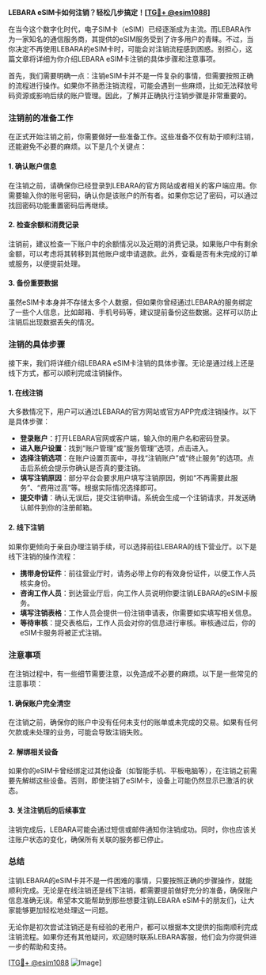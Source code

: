 **LEBARA eSIM卡如何注销？轻松几步搞定！[[TG💪+ @esim1088](https://t.me/s/esim1088)]**

在当今这个数字化时代，电子SIM卡（eSIM）已经逐渐成为主流。而LEBARA作为一家知名的通信服务商，其提供的eSIM服务受到了许多用户的青睐。不过，当你决定不再使用LEBARA的eSIM卡时，可能会对注销流程感到困惑。别担心，这篇文章将详细为你介绍LEBARA eSIM卡注销的具体步骤和注意事项。

首先，我们需要明确一点：注销eSIM卡并不是一件复杂的事情，但需要按照正确的流程进行操作。如果你不熟悉注销流程，可能会遇到一些麻烦，比如无法释放号码资源或影响后续的账户管理。因此，了解并正确执行注销步骤是非常重要的。

### 注销前的准备工作

在正式开始注销之前，你需要做好一些准备工作。这些准备不仅有助于顺利注销，还能避免不必要的麻烦。以下是几个关键点：

#### 1. 确认账户信息
在注销之前，请确保你已经登录到LEBARA的官方网站或者相关的客户端应用。你需要输入你的账号密码，确认你是该账户的所有者。如果你忘记了密码，可以通过找回密码功能重置密码后再继续。

#### 2. 检查余额和消费记录
注销前，建议检查一下账户中的余额情况以及近期的消费记录。如果账户中有剩余金额，可以考虑将其转移到其他账户或申请退款。此外，查看是否有未完成的订单或服务，以便提前处理。

#### 3. 备份重要数据
虽然eSIM卡本身并不存储太多个人数据，但如果你曾经通过LEBARA的服务绑定了一些个人信息，比如邮箱、手机号码等，建议提前备份这些数据。这样可以防止注销后出现数据丢失的情况。

### 注销的具体步骤

接下来，我们将详细介绍LEBARA eSIM卡注销的具体步骤。无论是通过线上还是线下方式，都可以顺利完成注销操作。

#### 1. 在线注销
大多数情况下，用户可以通过LEBARA的官方网站或官方APP完成注销操作。以下是具体步骤：

- **登录账户**：打开LEBARA官网或客户端，输入你的用户名和密码登录。
- **进入账户设置**：找到“账户管理”或“服务管理”选项，点击进入。
- **选择注销选项**：在账户设置页面中，寻找“注销账户”或“终止服务”的选项。点击后系统会提示你确认是否真的要注销。
- **填写注销原因**：部分平台会要求用户填写注销原因，例如“不再需要此服务”、“费用过高”等。根据实际情况选择即可。
- **提交申请**：确认无误后，提交注销申请。系统会生成一个注销请求，并发送确认邮件到你的注册邮箱。

#### 2. 线下注销
如果你更倾向于亲自办理注销手续，可以选择前往LEBARA的线下营业厅。以下是线下注销的操作流程：

- **携带身份证件**：前往营业厅时，请务必带上你的有效身份证件，以便工作人员核实身份。
- **咨询工作人员**：到达营业厅后，向工作人员说明你要注销LEBARA的eSIM卡服务。
- **填写注销表格**：工作人员会提供一份注销申请表，你需要如实填写相关信息。
- **等待审核**：提交表格后，工作人员会对你的信息进行审核。审核通过后，你的eSIM卡服务将被正式注销。

### 注意事项

在注销过程中，有一些细节需要注意，以免造成不必要的麻烦。以下是一些常见的注意事项：

#### 1. 确保账户完全清空
在注销之前，确保你的账户中没有任何未支付的账单或未完成的交易。如果有任何欠款或未处理的业务，可能会导致注销失败。

#### 2. 解绑相关设备
如果你的eSIM卡曾经绑定过其他设备（如智能手机、平板电脑等），在注销之前需要先解绑这些设备。否则，即使注销了eSIM卡，设备上可能仍然显示已激活的状态。

#### 3. 关注注销后的后续事宜
注销完成后，LEBARA可能会通过短信或邮件通知你注销成功。同时，你也应该关注账户状态的变化，确保所有关联的服务都已停止。

### 总结

注销LEBARA的eSIM卡并不是一件困难的事情，只要按照正确的步骤操作，就能顺利完成。无论是在线注销还是线下注销，都需要提前做好充分的准备，确保账户信息准确无误。希望本文能帮助到那些想要注销LEBARA eSIM卡的朋友们，让大家能够更加轻松地处理这一问题。

无论你是初次尝试注销还是有经验的老用户，都可以根据本文提供的指南顺利完成注销流程。如果你还有其他疑问，欢迎随时联系LEBARA客服，他们会为你提供进一步的帮助和支持。

[[TG💪+ @esim1088](https://t.me/s/esim1088) ![Image](https://i.postimg.cc/4NQfJmqS/Snipaste-2025-05-13-00-14-12.png)]